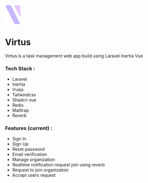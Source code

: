 #

<img src="public/logo.svg" width="50" alt="Logo">

# Virtus

Virtus is a task management web app build using Laravel Inertia Vue

### Tech Stack :
- Laravel
- Inertia
- Vuejs
- Tailwindcss
- Shadcn vue
- Redis
- Mailtrap
- Reverb

### Features (current) : 
- Sign In
- Sign Up
- Reset password
- Email verification
- Manage organization
- Realtime notification request join using reverb
- Request to join organization
- Accept users request